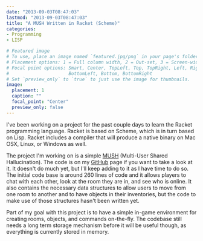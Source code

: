 ```yaml
---
date: "2013-09-03T08:47:03"
lastmod: "2013-09-03T08:47:03"
title: "A MUSH Written in Racket (Scheme)"
categories:
- Programming
- LISP

# Featured image
# To use, place an image named `featured.jpg/png` in your page's folder.
# Placement options: 1 = Full column width, 2 = Out-set, 3 = Screen-width
# Focal point options: Smart, Center, TopLeft, Top, TopRight, Left, Right,
#                      BottomLeft, Bottom, BottomRight
# Set `preview_only` to `true` to just use the image for thumbnails.
image:
  placement: 1
  caption: ""
  focal_point: "Center"
  preview_only: false
---
```

I've been working on a project for the past couple days to learn the Racket programming language. Racket is based on Scheme, which is in turn based on Lisp. Racket includes a compiler that will produce a native binary on Mac OSX, Linux, or Windows as well.

The project I'm working on is a simple [MUSH](http://en.wikipedia.org/wiki/MUSH) (Multi-User Shared Hallucination). The code is on my [GitHub](https://github.com/vaelen/vaelen-mush) page if you want to take a look at it. It doesn't do much yet, but I'll keep adding to it as I have time to do so. The initial code base is around 260 lines of code and it allows players to chat with each other, look at the room they are in, and see who is online. It also contains the necessary data structures to allow users to move from one room to another and to have objects in their inventories, but the code to make use of those structures hasn't been written yet.

Part of my goal with this project is to have a simple in-game environment for creating rooms, objects, and commands on-the-fly. The codebase still needs a long term storage mechanism before it will be useful though, as everything is currently stored in memory.
